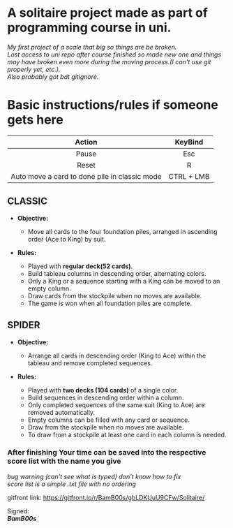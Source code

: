 A solitaire project made as part of programming course in uni.  
=====

*My first project of a scale that big so things are be broken.  
Lost access to uni repo after course finished so made new one and things may have broken even more during the moving process.(I can't use git properly yet, etc.).*  
*Also probably got bat gitignore.*  

Basic instructions/rules if someone gets here
======

|                  **Action**                   | **KeyBind** |
|:---------------------------------------------:|:-----------:|
|                     Pause                     |     Esc     |
|                     Reset                     |      R      |
| Auto move a card to done pile in classic mode | CTRL + LMB  | 

## CLASSIC
- **Objective:**  
    - Move all cards to the four foundation piles, arranged in ascending order (Ace to King) by suit.

- **Rules:** 
  - Played with **regular deck(52 cards)**.
  - Build tableau columns in descending order, alternating colors.
  - Only a King or a sequence starting with a King can be moved to an empty column.
  - Draw cards from the stockpile when no moves are available.
  - The game is won when all foundation piles are complete.  
 
## SPIDER
- **Objective:**  
    - Arrange all cards in descending order (King to Ace) within the tableau and remove completed sequences.

- **Rules:**
  - Played with **two decks (104 cards)** of a single color.
  - Build sequences in descending order within a column.
  - Only completed sequences of the same suit (King to Ace) are removed automatically.
  - Empty columns can be filled with any card or sequence.
  - Draw from the stockpile when no moves are available.
  - To draw from a stockpile at least one card in each column is needed.

### After finishing Your time can be saved into the respective score list with the name you give  
*bug warning (can't see what is typed) don't know how to fix*  
*score list is a simple .txt file with no ordering*

gitfront link:
https://gitfront.io/r/BamB00s/gbLDKUuU9CFw/Solitaire/

Signed:  
***BamB00s***

